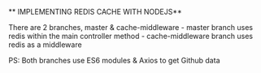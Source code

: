 ** IMPLEMENTING REDIS CACHE WITH NODEJS**

There are 2 branches, master & cache-middleware - master branch uses redis within the main controller method - cache-middleware branch uses redis as a middleware

PS: Both branches use ES6 modules & Axios to get Github data
